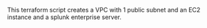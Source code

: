 This terraform script creates a VPC with 1 public subnet and an EC2 instance and a splunk enterprise server.
